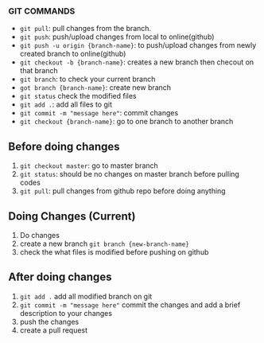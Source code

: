 ### GIT COMMANDS

- `git pull`: pull changes from the branch.
- `git push`: push/upload changes from local to online(github)
- `git push -u origin {branch-name}`: to push/upload changes from newly created branch to online(github)
- `git checkout -b {branch-name}`: creates a new branch then checout on that branch
- `git branch`: to check your current branch
- `got branch {branch-name}`: create new branch
- `git status` check the modified files
- `git add .`: add all files to git
- `git commit -m "message here"`: commit changes
- `git checkout {branch-name}`: go to one branch to another branch

## Before doing changes
1. `git checkout master`: go to master branch
2. `git status`: should be no changes on master branch before pulling codes
3. `git pull`: pull changes from github repo before doing anything

## Doing Changes (Current)
1. Do changes
2. create a new branch `git branch {new-branch-name}`
3. check the what files is modified before pushing on github

## After doing changes
1. `git add .` add all modified branch on git
2. `git commit -m "message here"` commit the changes and add a brief description to your changes
3. push the changes
4. create a pull request



